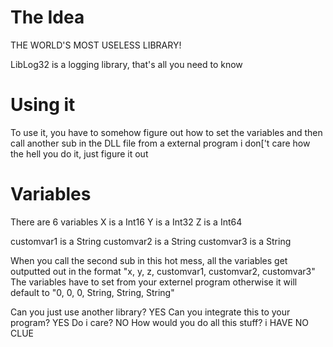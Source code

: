 # The Idea

THE WORLD'S MOST USELESS LIBRARY!

LibLog32 is a logging library, that's all you need to know

# Using it

To use it, you have to somehow figure out how to set the variables and then call another sub in the DLL file from a external program
i don['t care how the hell you do it, just figure it out

# Variables

There are 6 variables
X is a Int16
Y is a Int32
Z is a Int64

customvar1 is a String
customvar2 is a String
customvar3 is a String

When you call the second sub in this hot mess, all the variables get outputted out in the format "x, y, z, customvar1, customvar2, customvar3"
The variables have to set from your externel program otherwise it will default to "0, 0, 0, String, String, String"

Can you just use another library? YES
Can you integrate this to your program? YES
Do i care? NO
How would you do all this stuff? i HAVE NO CLUE
